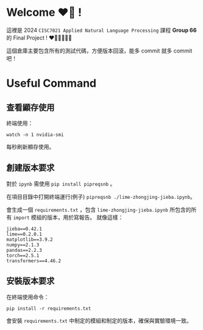 # Welcome ❤️‍🔥 !

這裡是 2024 `CISC7021 Applied Natural Language Processing` 課程 **Group 66** 的 Final Project ! ❤️‍🔥💥💫🌟✨

這個倉庫主要包含所有的測試代碼，方便版本回滾，能多 commit 就多 commit 吧！

# Useful Command

## 查看顯存使用
終端使用：
```Terminal
watch -n 1 nvidia-smi
```
每秒刷新顯存使用。

## 創建版本要求
對於 `ipynb` 需使用 `pip install pipreqsnb` 。

在項目目錄中打開終端運行(例子) `pipreqsnb ./lime-zhongjing-jieba.ipynb`。

會生成一個 `requirements.txt` ，包含 `lime-zhongjing-jieba.ipynb` 所包含的所有 `import` 模組的版本，用於寫報告。
就像這樣：
```
jieba==0.42.1
lime==0.2.0.1
matplotlib==3.9.2
numpy==2.1.3
pandas==2.2.3
torch==2.5.1
transformers==4.46.2
```


## 安裝版本要求
在終端使用命令：
```
pip install -r requirements.txt
```
會安裝 `requirements.txt` 中制定的模組和制定的版本，確保與實驗環境一致。
